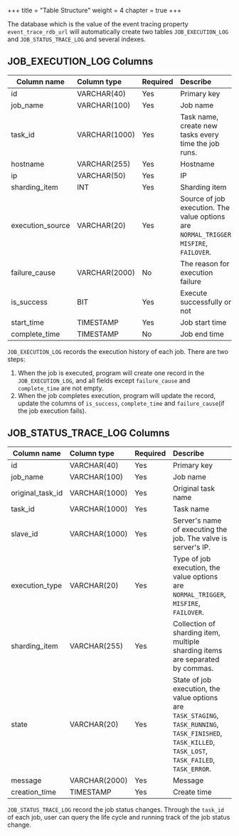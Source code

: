+++
title = "Table Structure"
weight = 4
chapter = true
+++

The database which is the value of the event tracing property `event_trace_rdb_url` will automatically create two tables `JOB_EXECUTION_LOG` and `JOB_STATUS_TRACE_LOG` and several indexes.

## JOB_EXECUTION_LOG Columns

| Column name      | Column type   | Required | Describe                                                                                |
|------------------|:--------------|:---------|:----------------------------------------------------------------------------------------|
| id               | VARCHAR(40)   | Yes      | Primary key                                                                             |
| job_name         | VARCHAR(100)  | Yes      | Job name                                                                                |
| task_id          | VARCHAR(1000) | Yes      | Task name, create new tasks every time the job runs.                                    |
| hostname         | VARCHAR(255)  | Yes      | Hostname                                                                                |
| ip               | VARCHAR(50)   | Yes      | IP                                                                                      |
| sharding_item    | INT           | Yes      | Sharding item                                                                           |
| execution_source | VARCHAR(20)   | Yes      | Source of job execution. The value options are `NORMAL_TRIGGER`, `MISFIRE`, `FAILOVER`. |
| failure_cause    | VARCHAR(2000) | No       | The reason for execution failure                                                        |
| is_success       | BIT           | Yes      | Execute successfully or not                                                             |
| start_time       | TIMESTAMP     | Yes      | Job start time                                                                          |
| complete_time    | TIMESTAMP     | No       | Job end time                                                                            |

`JOB_EXECUTION_LOG` records the execution history of each job.
There are two steps:

1. When the job is executed, program will create one record in the `JOB_EXECUTION_LOG`, and all fields except `failure_cause` and `complete_time` are not empty.
1. When the job completes execution, program will update the record, update the columns of `is_success`, `complete_time` and `failure_cause`(if the job execution fails).

## JOB_STATUS_TRACE_LOG Columns

| Column name      | Column type   | Required | Describe                                                                                                                                                |
|------------------|:--------------|:---------|:--------------------------------------------------------------------------------------------------------------------------------------------------------|
| id               | VARCHAR(40)   | Yes      | Primary key                                                                                                                                             |
| job_name         | VARCHAR(100)  | Yes      | Job name                                                                                                                                                |
| original_task_id | VARCHAR(1000) | Yes      | Original task name                                                                                                                                      |
| task_id          | VARCHAR(1000) | Yes      | Task name                                                                                                                                               |
| slave_id         | VARCHAR(1000) | Yes      | Server's name of executing the job. The valve is server's IP.                                                                                           |
| execution_type   | VARCHAR(20)   | Yes      | Type of job execution, the value options are `NORMAL_TRIGGER`, `MISFIRE`, `FAILOVER`.                                                                   |
| sharding_item    | VARCHAR(255)  | Yes      | Collection of sharding item, multiple sharding items are separated by commas.                                                                           |
| state            | VARCHAR(20)   | Yes      | State of job execution, the value options are `TASK_STAGING`, `TASK_RUNNING`, `TASK_FINISHED`, `TASK_KILLED`, `TASK_LOST`, `TASK_FAILED`, `TASK_ERROR`. |
| message          | VARCHAR(2000) | Yes      | Message                                                                                                                                                 |
| creation_time    | TIMESTAMP     | Yes      | Create time                                                                                                                                             |

`JOB_STATUS_TRACE_LOG` record the job status changes.
Through the `task_id` of each job, user can query the life cycle and running track of the job status change.
